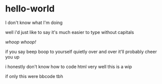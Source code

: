 # hello-world
<!DOCTYPE html>
<html>I don't know what I'm doing

<body>
<p>well i'd just like to say it's much easier to type without capitals</p>
<p><i>whoop whoop!</i></p>
<p>if you say beep boop to yourself quietly over and over it'll probably cheer you up</p>
<p>i honestly don't know how to code html very well this is a wip</p>
<p>if only this were bbcode tbh</p>
</body>
</html>
